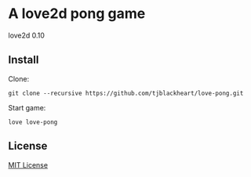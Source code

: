 # A love2d pong game

love2d 0.10

## Install

Clone: 

```git clone --recursive https://github.com/tjblackheart/love-pong.git```

Start game: 

```love love-pong```

## License

[MIT License](LICENSE.md)
